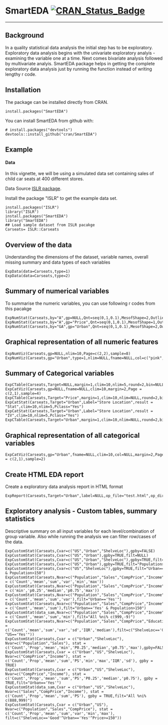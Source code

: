 # SmartEDA [![CRAN_Status_Badge](http://www.r-pkg.org/badges/version/SmartEDA)](https://cran.r-project.org/package=SmartEDA)
<!--
[![CRAN Downloads](http://cranlogs.r-pkg.org/badges/SmartEDA)](https://cran.r-project.org/package=SmartEDA)
[![CRAN Total Downloads](http://cranlogs.r-pkg.org/badges/grand-total/SmartEDA)](https://cran.r-project.org/package=SmartEDA)
-->

---

## Background
In a quality statistical data analysis the initial step has to be exploratory. Exploratory data analysis begins with the univariate exploratory analyis - examining the variable one at a time. Next comes bivariate analysis followed by multivariate analyis. SmartEDA package helps in getting the complete exploratory data analysis just by running the function instead of writing lengthy r code.

## Installation

The package can be installed directly from CRAN.

    install.packages("SmartEDA")

You can install SmartEDA from github with:
	
```{r gh-installation, eval = FALSE}
# install.packages("devtools")
devtools::install_github("cran/SmartEDA")
```

## Example

#### Data
In this vignette, we will be using a simulated data set containing sales of child car seats at 400 different stores. 

Data Source [ISLR package](https://www.rdocumentation.org/packages/ISLR/versions/1.2/topics/Carseats).

Install the package "ISLR" to get the example data set.

	install.packages("ISLR")
	library("ISLR")
	install.packages("SmartEDA")
	library("SmartEDA")
	## Load sample dataset from ISLR pacakge
	Carseats= ISLR::Carseats

## Overview of the data
Understanding the dimensions of the dataset, variable names, overall missing summary and data types of each variables

	ExpData(data=Carseats,type=1)
	ExpData(data=Carseats,type=2)

## Summary of numerical variables
To summarise the numeric variables, you can use following r codes from this pacakge

	ExpNumStat(Carseats,by="A",gp=NULL,Qnt=seq(0,1,0.1),MesofShape=2,Outlier=TRUE,round=2)
	ExpNumStat(Carseats,by="A",gp="Price",Qnt=seq(0,1,0.1),MesofShape=1,Outlier=TRUE,round=2)
	ExpNumStat(Carseats,by="GA",gp="Urban",Qnt=seq(0,1,0.1),MesofShape=2,Outlier=TRUE,round=2)

## Graphical representation of all numeric features

	ExpNumViz(Carseats,gp=NULL,nlim=10,Page=c(2,2),sample=8)
	ExpNumViz(Carseats,gp="Urban",type=1,nlim=NULL,fname=NULL,col=c("pink","yellow","orange"),Page=c(2,2),sample=8)	

## Summary of Categorical variables	

	ExpCTable(Carseats,Target=NULL,margin=1,clim=10,nlim=5,round=2,bin=NULL,per=T)
	ExpCatViz(Carseats,gp=NULL,fname=NULL,clim=10,margin=2,Page = c(2,1),sample=4)
	ExpCTable(Carseats,Target="Price",margin=1,clim=10,nlim=NULL,round=2,bin=4,per=F)
	ExpCatStat(Carseats,Target="Urban",Label="Store Location",result = "Stat",clim=10,nlim=5,Pclass="Yes")
	ExpCatStat(Carseats,Target="Urban",Label="Store Location",result = "IV",clim=10,nlim=5,Pclass="Yes")
	ExpCTable(Carseats,Target="Urban",margin=1,clim=10,nlim=NULL,round=2,bin=NULL,per=F)

## Graphical representation of all categorical variables

	ExpCatViz(Carseats,gp="Urban",fname=NULL,clim=10,col=NULL,margin=2,Page = c(2,1),sample=2)
	
## Create HTML EDA report
Create a exploratory data analysis report in HTML format

	ExpReport(Carseats,Target="Urban",label=NULL,op_file="test.html",op_dir=getwd(),sc=2,sn=2,Rc="Yes")

## Exploratory analysis - Custom tables, summary statistics
Descriptive summary on all input variables for each level/combination of group variable. Also while running the analysis we can filter row/cases of the data. 

	ExpCustomStat(Carseats,Cvar=c("US","Urban","ShelveLoc"),gpby=FALSE)
	ExpCustomStat(Carseats,Cvar=c("US","Urban"),gpby=TRUE,filt=NULL)
	ExpCustomStat(Carseats,Cvar=c("US","Urban","ShelveLoc"),gpby=TRUE,filt=NULL)
	ExpCustomStat(Carseats,Cvar=c("US","Urban"),gpby=TRUE,filt="Population>150")
	ExpCustomStat(Carseats,Cvar=c("US","ShelveLoc"),gpby=TRUE,filt="Urban=='Yes' & Population>150")
	ExpCustomStat(Carseats,Nvar=c("Population","Sales","CompPrice","Income"),stat = c('Count','mean','sum','var','min','max'))
	ExpCustomStat(Carseats,Nvar=c("Population","Sales","CompPrice","Income"),stat = c('min','p0.25','median','p0.75','max'))
	ExpCustomStat(Carseats,Nvar=c("Population","Sales","CompPrice","Income"),stat = c('Count','mean','sum','var'),filt="Urban=='Yes'")
	ExpCustomStat(Carseats,Nvar=c("Population","Sales","CompPrice","Income"),stat = c('Count','mean','sum'),filt="Urban=='Yes' & Population>150")
	ExpCustomStat(data_sam,Nvar=c("Population","Sales","CompPrice","Income"),stat = c('Count','mean','sum','min'),filt="All %ni% c(999,-9)")
	ExpCustomStat(Carseats,Nvar=c("Population","Sales","CompPrice","Education","Income"),stat = c('Count','mean','sum','var','sd','IQR','median'),filt=c("ShelveLoc=='Good'^Urban=='Yes'^Price>=150^ ^US=='Yes'"))
	ExpCustomStat(Carseats,Cvar = c("Urban","ShelveLoc"), Nvar=c("Population","Sales"), stat = c('Count','Prop','mean','min','P0.25','median','p0.75','max'),gpby=FALSE)
	ExpCustomStat(Carseats,Cvar = c("Urban","US","ShelveLoc"), Nvar=c("CompPrice","Income"), stat = c('Count','Prop','mean','sum','PS','min','max','IQR','sd'), gpby = TRUE)
	ExpCustomStat(Carseats,Cvar = c("Urban","US","ShelveLoc"), Nvar=c("CompPrice","Income"), stat = c('Count','Prop','mean','sum','PS','P0.25','median','p0.75'), gpby = TRUE,filt="Urban=='Yes'")
	ExpCustomStat(data_sam,Cvar = c("Urban","US","ShelveLoc"), Nvar=c("Sales","CompPrice","Income"), stat = c('Count','Prop','mean','sum','PS'), gpby = TRUE,filt="All %ni% c(888,999)")
	ExpCustomStat(Carseats,Cvar = c("Urban","US"), Nvar=c("Population","Sales","CompPrice"), stat = c('Count','Prop','mean','sum','var','min','max'), filt=c("ShelveLoc=='Good'^Urban=='Yes'^Price>=150"))


